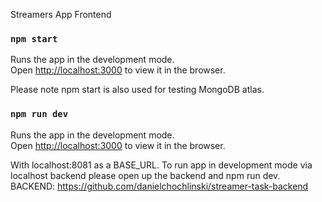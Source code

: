Streamers App Frontend

### `npm start`

Runs the app in the development mode.\
Open [http://localhost:3000](http://localhost:3000) to view it in the browser.

Please note npm start is also used for testing MongoDB atlas.

### `npm run dev`

Runs the app in the development mode.\
Open [http://localhost:3000](http://localhost:3000) to view it in the browser.

With localhost:8081 as a BASE_URL. To run app in development mode via localhost backend please open up the backend and npm run dev.
BACKEND: https://github.com/danielchochlinski/streamer-task-backend

